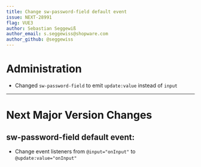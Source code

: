 ```yaml
---
title: Change sw-password-field default event
issue: NEXT-28991
flag: VUE3
author: Sebastian Seggewiß
author_email: s.seggewiss@shopware.com
author_github: @seggewiss
---
```

# Administration
* Changed `sw-password-field` to emit `update:value` instead of `input`
___
# Next Major Version Changes
## sw-password-field default event:
* Change event listeners from `@input="onInput"` to `@update:value="onInput"`